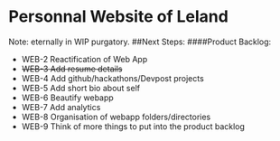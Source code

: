 # Personnal Website of Leland
Note: eternally in WIP purgatory. 
##Next Steps:
####Product Backlog:
* WEB-2 Reactification  of Web App
* ~~WEB-3 Add resume details~~
* WEB-4 Add github/hackathons/Devpost projects
* WEB-5 Add short bio about self
* WEB-6 Beautify webapp
* WEB-7 Add analytics
* WEB-8 Organisation of webapp folders/directories
* WEB-9 Think of more things to put into the product backlog